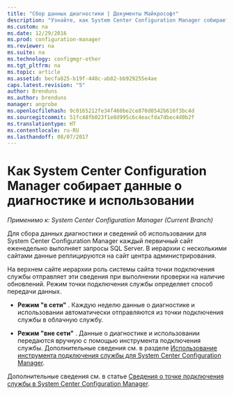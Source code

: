 ```yaml
---
title: "Сбор данных диагностики | Документы Майкрософт"
description: "Узнайте, как System Center Configuration Manager собирает собственные данные диагностики и сведения об использовании."
ms.custom: na
ms.date: 12/29/2016
ms.prod: configuration-manager
ms.reviewer: na
ms.suite: na
ms.technology: configmgr-other
ms.tgt_pltfrm: na
ms.topic: article
ms.assetid: becfa825-b19f-448c-ab82-bb929255e4ae
caps.latest.revision: "5"
author: Brenduns
ms.author: brenduns
manager: angrobe
ms.openlocfilehash: 9c0165212fe34f460be2ce870d0542b616f3bc4d
ms.sourcegitcommit: 51fc48fb023f1e8d995c6c4eacfda7dbec4d0b2f
ms.translationtype: HT
ms.contentlocale: ru-RU
ms.lasthandoff: 08/07/2017
---
```

# <a name="how-diagnostics-and-usage-data-is-collected-by-system-center-configuration-manager"></a>Как System Center Configuration Manager собирает данные о диагностике и использовании

*Применимо к: System Center Configuration Manager (Current Branch)*

Для сбора данных диагностики и сведений об использовании для System Center Configuration Manager каждый первичный сайт еженедельно выполняет запросы SQL Server. В иерархии с несколькими сайтами данные реплицируются на сайт центра администрирования.  

На верхнем сайте иерархии роль системы сайта точки подключения службы отправляет эти сведения при выполнении проверки на наличие обновлений. Режим точки подключения службы определяет способ передачи данных.  

-   **Режим "в сети"** . Каждую неделю данные о диагностике и использовании автоматически отправляются из точки подключения службы в облачную службу.  

-   **Режим "вне сети"** . Данные о диагностике и использовании передаются вручную с помощью инструмента подключения службы. Дополнительные сведения см. в разделе [Использование инструмента подключения службы для System Center Configuration Manager](../../../core/servers/manage/use-the-service-connection-tool.md).  

Дополнительные сведения см. в статье [Сведения о точке подключения службы в System Center Configuration Manager](../../../core/servers/deploy/configure/about-the-service-connection-point.md).  
